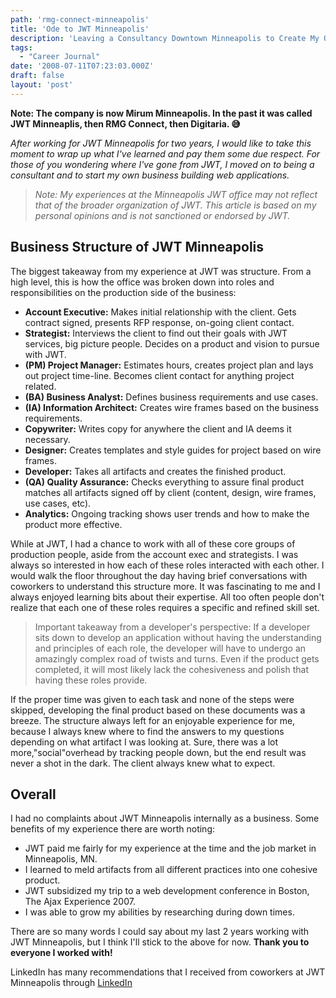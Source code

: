 ```yaml
---
path: 'rmg-connect-minneapolis'
title: 'Ode to JWT Minneapolis'
description: 'Leaving a Consultancy Downtown Minneapolis to Create My Own'
tags:
  - "Career Journal"
date: '2008-07-11T07:23:03.000Z'
draft: false
layout: 'post'
---
```


**Note: The company is now Mirum Minneapolis. In the past it was called JWT Minneaplis, then RMG Connect, then Digitaria. 😅**

_After working for JWT Minneapolis for two years, I would like to take this moment to wrap up what I've learned and pay them some due respect. For those of you wondering where I've gone from JWT, I moved on to being a consultant and to start my own business building web applications._

> _Note: My experiences at the Minneapolis JWT office may not reflect that of the broader organization of JWT. This article is based on my personal opinions and is not sanctioned or endorsed by JWT._

## Business Structure of JWT Minneapolis

The biggest takeaway from my experience at JWT was structure. From a high level, this is how the office was broken down into roles and responsibilities on the production side of the business:

- **Account Executive:** Makes initial relationship with the client. Gets contract signed, presents RFP response, on-going client contact.
- **Strategist:** Interviews the client to find out their goals with JWT services, big picture people. Decides on a product and vision to pursue with JWT.
- **(PM) Project Manager:** Estimates hours, creates project plan and lays out project time-line. Becomes client contact for anything project related.
- **(BA) Business Analyst:** Defines business requirements and use cases.
- **(IA) Information Architect:** Creates wire frames based on the business requirements.
- **Copywriter:** Writes copy for anywhere the client and IA deems it necessary.
- **Designer:** Creates templates and style guides for project based on wire frames.
- **Developer:** Takes all artifacts and creates the finished product.
- **(QA) Quality Assurance:** Checks everything to assure final product matches all artifacts signed off by client (content, design, wire frames, use cases, etc).
- **Analytics:** Ongoing tracking shows user trends and how to make the product more effective.

While at JWT, I had a chance to work with all of these core groups of production people, aside from the account exec and strategists. I was always so interested in how each of these roles interacted with each other. I would walk the floor throughout the day having brief conversations with coworkers to understand this structure more. It was fascinating to me and I always enjoyed learning bits about their expertise. All too often people don't realize that each one of these roles requires a specific and refined skill set.

> Important takeaway from a developer's perspective: If a developer sits down to develop an application without having the understanding and principles of each role, the developer will have to undergo an amazingly complex road of twists and turns. Even if the product gets completed, it will most likely lack the cohesiveness and polish that having these roles provide.

If the proper time was given to each task and none of the steps were skipped, developing the final product based on these documents was a breeze. The structure always left for an enjoyable experience for me, because I always knew where to find the answers to my questions depending on what artifact I was looking at. Sure, there was a lot more,"social"overhead by tracking people down, but the end result was never a shot in the dark. The client always knew what to expect.

## Overall

I had no complaints about JWT Minneapolis internally as a business. Some benefits of my experience there are worth noting:

- JWT paid me fairly for my experience at the time and the job market in Minneapolis, MN.
- I learned to meld artifacts from all different practices into one cohesive product.
- JWT subsidized my trip to a web development conference in Boston, The Ajax Experience 2007.
- I was able to grow my abilities by researching during down times.

There are so many words I could say about my last 2 years working with JWT Minneapolis, but I think I'll stick to the above for now. **Thank you to everyone I worked with!**

LinkedIn has many recommendations that I received from coworkers at JWT Minneapolis through [LinkedIn](http://www.linkedin.com/in/1marc)
